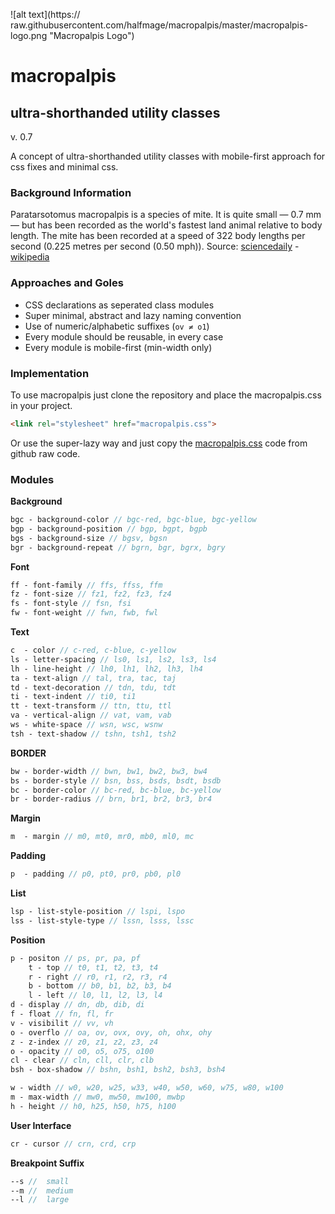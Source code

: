 ![alt text](https:// raw.githubusercontent.com/halfmage/macropalpis/master/macropalpis-logo.png "Macropalpis Logo")

# macropalpis
## ultra-shorthanded utility classes
v. 0.7

A concept of ultra-shorthanded utility classes with mobile-first approach for css fixes and minimal css.

### Background Information
Paratarsotomus macropalpis is a species of mite. It is quite small — 0.7 mm — but has been recorded as the world's fastest land animal relative to body length. The mite has been recorded at a speed of 322 body lengths per second (0.225 metres per second (0.50 mph)). Source: [sciencedaily](www.sciencedaily.com/releases/2014/04/140427191124.htm) - [wikipedia](www.sciencedaily.com/releases/2014/04/140427191124.htm)

### Approaches and Goles
- CSS declarations as seperated class modules
- Super minimal, abstract and lazy naming convention
- Use of numeric/alphabetic suffixes (`ov ≠ o1`)
- Every module should be reusable, in every case
- Every module is mobile-first (min-width only)

### Implementation

To use macropalpis just clone the repository and place the macropalpis.css in your project. 
```html
<link rel="stylesheet" href="macropalpis.css">
```
Or use the super-lazy way and just copy the [macropalpis.css](https://raw.githubusercontent.com/halfmage/macropalpis/master/css/macropalpis.css) code from github raw code.

### Modules

**Background**
```SASS
bgc - background-color // bgc-red, bgc-blue, bgc-yellow
bgp - background-position // bgp, bgpt, bgpb
bgs - background-size // bgsv, bgsn
bgr - background-repeat // bgrn, bgr, bgrx, bgry
```
**Font**
```SASS
ff - font-family // ffs, ffss, ffm
fz - font-size // fz1, fz2, fz3, fz4
fs - font-style	// fsn, fsi
fw - font-weight // fwn, fwb, fwl
```
**Text**
```SASS
c  - color // c-red, c-blue, c-yellow
ls - letter-spacing	// ls0, ls1, ls2, ls3, ls4
lh - line-height // lh0, lh1, lh2, lh3, lh4
ta - text-align // tal, tra, tac, taj
td - text-decoration // tdn, tdu, tdt
ti - text-indent // ti0, ti1
tt - text-transform	// ttn, ttu, ttl
va - vertical-align	// vat, vam, vab
ws - white-space // wsn, wsc, wsnw
tsh - text-shadow // tshn, tsh1, tsh2
```
**BORDER**
```SASS
bw - border-width // bwn, bw1, bw2, bw3, bw4 
bs - border-style // bsn, bss, bsds, bsdt, bsdb
bc - border-color // bc-red, bc-blue, bc-yellow
br - border-radius // brn, br1, br2, br3, br4 
```
**Margin**
```SASS
m  - margin // m0, mt0, mr0, mb0, ml0, mc
```
**Padding**
```SASS
p  - padding // p0, pt0, pr0, pb0, pl0
```
**List**
```SASS
lsp - list-style-position // lspi, lspo
lss - list-style-type // lssn, lsss, lssc
```
**Position**
```SASS
p - positon // ps, pr, pa, pf
	t - top // t0, t1, t2, t3, t4
	r - right // r0, r1, r2, r3, r4
	b - bottom // b0, b1, b2, b3, b4
	l - left // l0, l1, l2, l3, l4
d - display // dn, db, dib, di
f - float // fn, fl, fr
v - visibilit // vv, vh
o - overflo // oa, ov, ovx, ovy, oh, ohx, ohy
z - z-index // z0, z1, z2, z3, z4
o - opacity // o0, o5, o75, o100
cl - clear // cln, cll, clr, clb
bsh - box-shadow // bshn, bsh1, bsh2, bsh3, bsh4 

w - width // w0, w20, w25, w33, w40, w50, w60, w75, w80, w100
m - max-width // mw0, mw50, mw100, mwbp
h - height // h0, h25, h50, h75, h100
```
**User Interface**
```SASS
cr - cursor	// crn, crd, crp
```
**Breakpoint Suffix**
```SASS
--s //  small
--m //  medium 
--l //  large
```